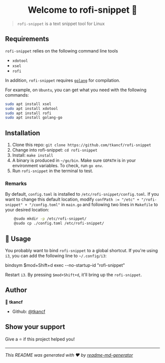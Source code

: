 <h1 align="center">Welcome to rofi-snippet 👋</h1>
<p>
</p>

> `rofi-snippet` is a text snippet tool for Linux

## Requirements

`rofi-snippet` relies on the following command line tools

- `xdotool`
- `xsel`
- `rofi`

In addition, `rofi-snippet` requires [`golang`](https://go.dev/) for compilation.

For example, on `Ubuntu`, you can get what you need with the following commands:

```bash
sudo apt install xsel
sudo apt install xdotool
sudo apt install rofi
sudo apt install golang-go
```

## Installation

1. Clone this repo: `git clone https://github.com/tkancf/rofi-snippet`
2. Change into rofi-snippet: `cd rofi-snippet`
3. Install: `make install`
4. A binary is produced in `~/go/bin`. Make sure `GOPATH` is in your environment variables. To check, run `go env`.
5. Run `rofi-snippet` in the terminal to test.

### Remarks

By default, `config.toml` is installed to `/etc/rofi-snippet/config.toml`. If you want to change this default location, modify `confPath := "/etc" + "/rofi-snippet" + "/config.toml"` in `main.go` and following two lines in `Makefile` to your desired location:

```sh
    @sudo mkdir -p /etc/rofi-snippet/
    @sudo cp ./config.toml /etc/rofi-snippet/
```

## 🚀 Usage

You probably want to bind `rofi-snippet` to a global shortcut. If you're using `i3`, you can add the following line to `~/.config/i3`:

bindsym $mod+Shift+d exec --no-startup-id "rofi-snippet"

Restart `i3`. By pressing `$mod+Shift+d`, it'll bring up the `rofi-snippet`.

## Author

👤 **tkancf**

* Github: [@tkancf](https://github.com/tkancf)

## Show your support

Give a ⭐️ if this project helped you!

---

_This README was generated with ❤️ by [readme-md-generator](https://github.com/kefranabg/readme-md-generator)_

